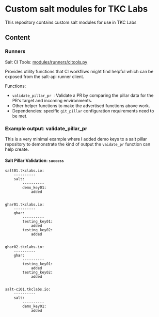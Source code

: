 # Custom salt modules for TKC Labs

This repository contains custom salt modules for use in TKC Labs

## Content

### Runners

Salt CI Tools: [modules/runners/citools.py](modules/runners/citools.py)

Provides utility functions that CI workfliws might find helpful which can be exposed from the salt-api runner client.

Functions:
  - `validate_pillar_pr `: Validate a PR by comparing the pillar data for the PR's target and incoming environments.
  - Other helper functions to make the advertised functions above work.
  - Dependencies: specific `git_pillar` configuration requirements need to be met.

### Example output: validate_pillar_pr

This is a very minimal example where I added demo keys to a salt pillar repository to demonstrate the kind of output the `vaidate_pr` function can help create.

#### Salt Pillar Validation: `success`

```console
salt01.tkclabs.io:
    ----------
    salt:
        ----------
        demo_key01:
            added


ghar01.tkclabs.io:
    ----------
    ghar:
        ----------
        testing_key01:
            added
        testing_key02:
            added


ghar02.tkclabs.io:
    ----------
    ghar:
        ----------
        testing_key01:
            added
        testing_key02:
            added


salt-ci01.tkclabs.io:
    ----------
    salt:
        ----------
        demo_key01:
            added
```
